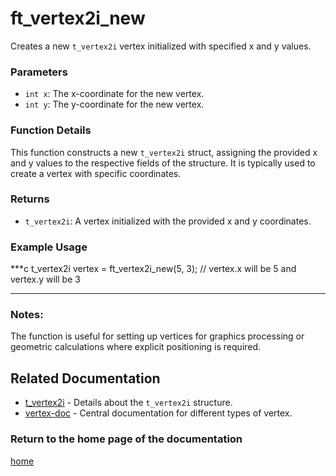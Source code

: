 # ft_vertex2i_new
Creates a new `t_vertex2i` vertex initialized with specified x and y values.

### Parameters
- `int x`: The x-coordinate for the new vertex.
- `int y`: The y-coordinate for the new vertex.

### Function Details
This function constructs a new `t_vertex2i` struct, assigning the provided x and y values to the respective fields of the structure. It is typically used to create a vertex with specific coordinates.

### Returns
- `t_vertex2i`: A vertex initialized with the provided x and y coordinates.

### Example Usage
***c
t_vertex2i vertex = ft_vertex2i_new(5, 3);
// vertex.x will be 5 and vertex.y will be 3
***

### Notes:
The function is useful for setting up vertices for graphics processing or geometric calculations where explicit positioning is required.

## Related Documentation
- [t_vertex2i](./t_vertex2i.md) - Details about the `t_vertex2i` structure.
- [vertex-doc](../vertex-doc.md) - Central documentation for different types of vertex.

### Return to the home page of the documentation
[home](../../home.md)